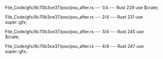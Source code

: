 File_Code/gfx/8c70b3ce37/pso/pso_after.rs --- 1/4 --- Rust
229             use $crate;                                                                                                                                    

File_Code/gfx/8c70b3ce37/pso/pso_after.rs --- 2/4 --- Rust
                                                                                                                                                             231             use super::gfx;

File_Code/gfx/8c70b3ce37/pso/pso_after.rs --- 3/4 --- Rust
245             use $crate;                                                                                                                                      

File_Code/gfx/8c70b3ce37/pso/pso_after.rs --- 4/4 --- Rust
                                                                                                                                                             247             use super::gfx;

